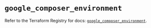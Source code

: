 # `google_composer_environment`

Refer to the Terraform Registry for docs: [`google_composer_environment`](https://registry.terraform.io/providers/hashicorp/google/6.21.0/docs/resources/composer_environment).
